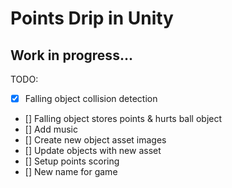 # Points Drip in Unity 
## Work in progress... 

TODO:
- [X] Falling object collision detection
- [] Falling object stores points & hurts ball object
- [] Add music
- [] Create new object asset images
- [] Update objects with new asset
- [] Setup points scoring
- [] New name for game
